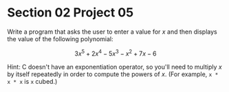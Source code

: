 # Section 02 Project 05

Write a program that asks the user to enter a value for $x$ and then displays the value of the following polynomial:

$$3x^{5} + 2x^{4} - 5x^{3} - x^{2} + 7x - 6$$

Hint: C doesn't have an exponentiation operator, so you'll need to multiply $x$ by itself repeatedly in order to compute the powers of $x$. (For example, `x * x * x` is `x` cubed.)


